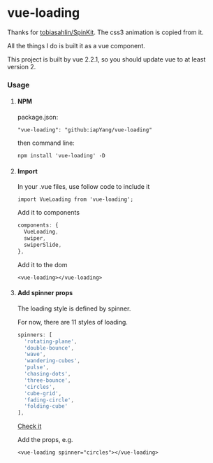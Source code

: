 # vue-loading

Thanks for [tobiasahlin/SpinKit](https://github.com/tobiasahlin). The css3 animation is copied from it.

All the things I do is built it as a vue component.

This project is built by vue 2.2.1, so you should update vue to at least version 2.

### Usage

1. #### NPM

   package.json:

   `"vue-loading": "github:iapYang/vue-loading"`

   then command line:

   `npm install 'vue-loading' -D `

2. #### Import

   In your .vue files, use follow code to include it

   `import VueLoading from 'vue-loading';`

   Add it to components

   ```javascript
   components: {
     VueLoading,
     swiper,
     swiperSlide,
   },
   ```

   Add it to the dom

   `<vue-loading></vue-loading>`

3. #### Add spinner props

   The loading style is defined by spinner.

   For now, there are 11 styles of loading.

   ```javascript
   spinners: [
     'rotating-plane',
     'double-bounce',
     'wave',
     'wandering-cubes',
     'pulse',
     'chasing-dots',
     'three-bounce',
     'circles',
     'cube-grid',
     'fading-circle',
     'folding-cube'
   ],
   ```

   [Check it](https://iapyang.github.io/vue-loading/#/)

   Add the props, e.g.

   `<vue-loading spinner="circles"></vue-loading>`

   ​